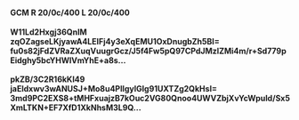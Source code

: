 #### GCM R 20/0c/400 L 20/0c/400
**W11Ld2Hxgj36QnlM**<br/>**zqOZagseLKjyawA4LEIFj4y3eXqEMU1OxDnugbZh5BI=**<br/>**fu0s82jFdZVRaZXuqVuugrGcz/J5f4Fw5pQ97CPdJMzIZMi4m/r+Sd779pEidghy5bcYHWlVmYhE+a8s...**<br/><br/>
**pkZB/3C2R16kKI49**<br/>**jaEldxwv3wANUSJ+Mo8u4PlIgylGlg91UXTZg2QkHsI=**<br/>**3md9PC2EXS8+tMHFxuajzB7kOuc2VG80Qnoo4UWVZbjXvYcWpuId/Sx5XmLTKN+EF7XfD1XkNhsM3L9Q...**